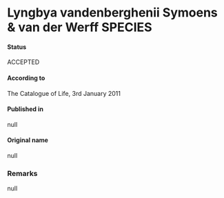 # Lyngbya vandenberghenii Symoens & van der Werff SPECIES

#### Status
ACCEPTED

#### According to
The Catalogue of Life, 3rd January 2011

#### Published in
null

#### Original name
null

### Remarks
null